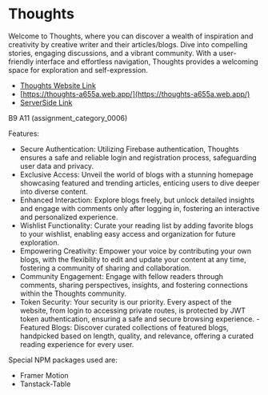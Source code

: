 # Thoughts

Welcome to Thoughts, where you can discover a wealth of inspiration and creativity by creative writer and their articles/blogs. Dive into compelling stories, engaging discussions, and a vibrant community. With a user-friendly interface and effortless navigation, Thoughts provides a welcoming space for exploration and self-expression.

- [Thoughts Website Link](https://thoughts-a655a.web.app/)
- [https://thoughts-a655a.web.app/](https://thoughts-a655a.web.app/)
- [ServerSide Link](https://thoughts-server-zeta.vercel.app/)


B9 A11 (assignment_category_0006)


Features:
- Secure Authentication: Utilizing Firebase authentication, Thoughts ensures a safe and reliable login and registration process, safeguarding user data and privacy.
- Exclusive Access: Unveil the world of blogs with a stunning homepage showcasing featured and trending articles, enticing users to dive deeper into diverse content.
- Enhanced Interaction: Explore blogs freely, but unlock detailed insights and engage with comments only after logging in, fostering an interactive and personalized experience.
- Wishlist Functionality: Curate your reading list by adding favorite blogs to your wishlist, enabling easy access and organization for future exploration.
- Empowering Creativity: Empower your voice by contributing your own blogs, with the flexibility to edit and update your content at any time, fostering a community of sharing and collaboration.
- Community Engagement: Engage with fellow readers through comments, sharing perspectives, insights, and fostering connections within the Thoughts community.
- Token Security: Your security is our priority. Every aspect of the website, from login to accessing private routes, is protected by JWT token authentication, ensuring a safe and secure browsing experience.
-Featured Blogs: Discover curated collections of featured blogs, handpicked based on length, quality, and relevance, offering a curated reading experience for every user.

Special NPM packages used are:
- Framer Motion
- Tanstack-Table
